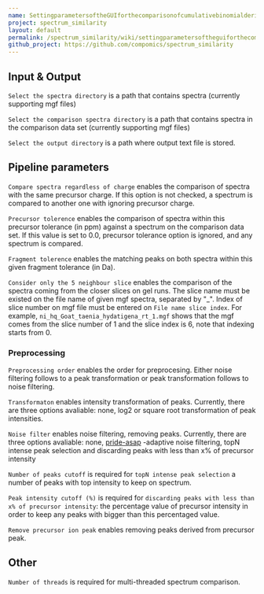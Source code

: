 ```yaml
---
name: SettingparametersoftheGUIforthecomparisonofcumulativebinomialderivedscoringfunction
project: spectrum_similarity
layout: default
permalink: /spectrum_similarity/wiki/settingparametersoftheguiforthecomparisonofcumulativebinomialderivedscoringfunction.html
github_project: https://github.com/compomics/spectrum_similarity
---
```


## Input & Output
`Select the spectra directory` is a path that contains spectra (currently supporting mgf files) 

`Select the comparison spectra directory` is a path that contains spectra in the comparison data set (currently supporting mgf files) 

`Select the output directory` is a path where output text file is stored. 

## Pipeline parameters
`Compare spectra regardless of charge` enables the comparison of spectra with the same precursor charge. If this option is not checked, a spectrum is compared to another one with ignoring precursor charge.

`Precursor tolerence` enables the comparison of spectra within this precursor tolerance (in ppm) against a spectrum on the comparison data set. If this value is set to 0.0, precursor tolerance option is ignored, and any spectrum is compared.

`Fragment tolerence` enables the matching peaks on both spectra within this given fragment tolerance (in Da).

`Consider only the 5 neighbour slice` enables the comparison of the spectra coming from the closer slices on gel runs. The slice name must be existed on the file name of given mgf spectra, separated by "_". Index of slice number on mgf file must be entered on `File name slice index`. For example, `ni_hq_Goat_taenia_hydatigena_rt_1.mgf` shows that the mgf comes from the slice number of 1 and the slice index is 6, note that indexing starts from 0. 


### Preprocessing 

`Preprocessing order` enables the order for preprocesing. Either noise filtering follows to a peak transformation or peak transformation follows to noise filtering.

`Transformaton` enables intensity transformation of peaks. Currently, there are three options avaliable: none, log2 or square root transformation of peak intensities.

`Noise filter` enables noise filtering, removing peaks. Currently, there are three options avaliable: none, [pride-asap](/pride-asa-pipeline.html) -adaptive noise filtering, topN intense peak selection and discarding peaks with less than x% of precursor intensity

`Number of peaks cutoff` is required for `topN intense peak selection` a number of peaks with top intensity to keep on spectrum.

`Peak intensity cutoff (%)` is required for `discarding peaks with less than x% of precursor intensity`: the percentage value of precursor intensity in order to keep any peaks with bigger than this percentaged value.

`Remove precursor ion peak` enables removing peaks derived from precursor peak.

## Other
`Number of threads` is required for multi-threaded spectrum comparison.

